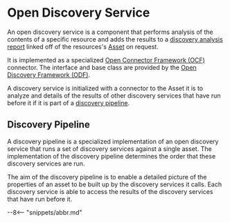 <!-- SPDX-License-Identifier: CC-BY-4.0 -->
<!-- Copyright Contributors to the ODPi Egeria project. -->

# Open Discovery Service

An open discovery service is a component that performs analysis of the contents of a specific
resource and adds the results to a [discovery analysis report](/egeria-docs/concepts/discovery-analysis-report)
linked off of the resources's [Asset](/egeria-docs/concepts/asset) on request.

It is implemented as a specialized [Open Connector Framework (OCF)](/egeria-docs/frameworks/ocf)
connector.  The interface and base class are provided by the [Open Discovery Framework (ODF)](/egeria-docs/frameworks/odf).

A discovery service is initialized with a connector to the Asset it is to analyze and details of
the results of other discovery services that have run before it if it is part of a
[discovery pipeline](#discovery-pipeline).

## Discovery Pipeline

A discovery pipeline is a specialized implementation of an open discovery service
that runs a set of discovery services against a single asset.  The implementation of
the discovery pipeline determines the order that these discovery services are run.

The aim of the discovery pipeline is to enable a detailed picture of the properties
of an asset to be built up by the discovery services it calls.  Each discovery service
is able to access the results of the discovery services that have run before it.

--8<-- "snippets/abbr.md"